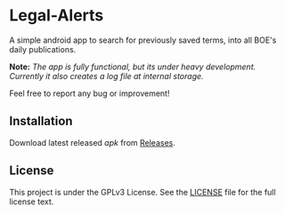 # Legal-Alerts

A simple android app to search for previously saved terms, into all BOE's daily publications.

**Note:** *The app is fully functional, but its under heavy development. Currently it also creates a log file at internal storage.*

Feel free to report any bug or improvement!

## Installation

Download latest released *apk* from [Releases](https://github.com/gonzalez-diego/legal-alerts/releases).

## License

This project is under the GPLv3 License. See the [LICENSE](LICENSE) file for the full license text.
